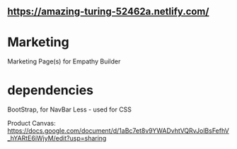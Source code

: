 ## https://amazing-turing-52462a.netlify.com/

# Marketing

Marketing Page(s) for Empathy Builder

# dependencies

BootStrap, for NavBar
Less - used for CSS

Product Canvas: https://docs.google.com/document/d/1aBc7et8v9YWADvhtVQRvJolBsFefhV_hYARtE6iWjyM/edit?usp=sharing
